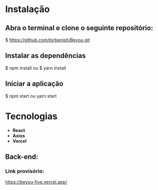 # Instalação 

## Abra o terminal e clone o seguinte repositório:
$ https://github.com/torbenish/Beyou.git

## Instalar as dependências
$ npm install ou $ yarn install

## Iniciar a aplicação
$ npm start ou yarn start

# Tecnologias

- **React**
- **Axios**
- **Vercel**

## Back-end:

### Link provisório:
https://beyou-five.vercel.app/